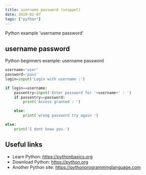 ```yaml
---
title: username password (snippet)
date: 2019-02-07
tags: ["python"]
---
```

Python example 'username password'


## username password

Python beginners example: username password

```python
username='user'
password='pass'
login=input('Login with username :')

if login==username:
    passentry=input('Enter password for '+username+' : ')
    if passentry==password:
        print('Access granted : ')

    else:
        print('wrong password try again ')

else:
    print('I dont know you.')


```

## Useful links

- Learn Python: https://pythonbasics.org
- Download Python: https://python.org
- Another Python site: https://pythonprogramminglanguage.com
